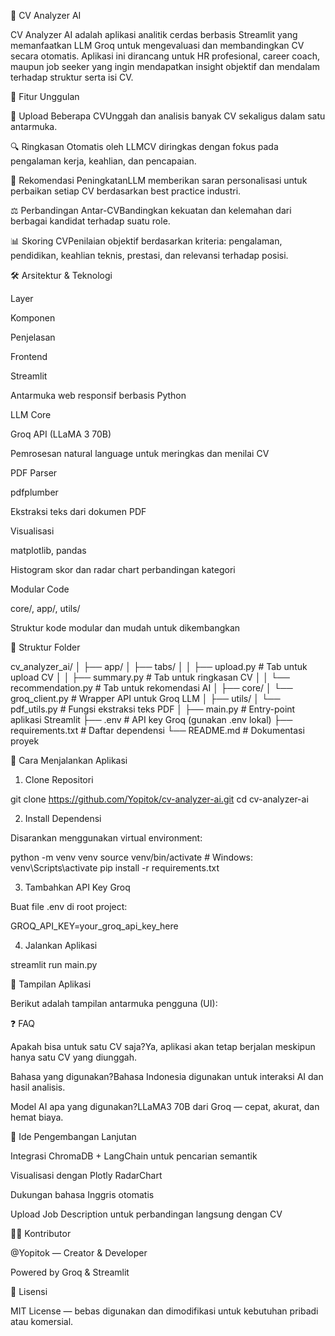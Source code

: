 📄 CV Analyzer AI

CV Analyzer AI adalah aplikasi analitik cerdas berbasis Streamlit yang memanfaatkan LLM Groq untuk mengevaluasi dan membandingkan CV secara otomatis. Aplikasi ini dirancang untuk HR profesional, career coach, maupun job seeker yang ingin mendapatkan insight objektif dan mendalam terhadap struktur serta isi CV.

🚀 Fitur Unggulan

📄 Upload Beberapa CVUnggah dan analisis banyak CV sekaligus dalam satu antarmuka.

🔍 Ringkasan Otomatis oleh LLMCV diringkas dengan fokus pada pengalaman kerja, keahlian, dan pencapaian.

🤖 Rekomendasi PeningkatanLLM memberikan saran personalisasi untuk perbaikan setiap CV berdasarkan best practice industri.

⚖️ Perbandingan Antar-CVBandingkan kekuatan dan kelemahan dari berbagai kandidat terhadap suatu role.

📊 Skoring CVPenilaian objektif berdasarkan kriteria: pengalaman, pendidikan, keahlian teknis, prestasi, dan relevansi terhadap posisi.

🛠️ Arsitektur & Teknologi

Layer

Komponen

Penjelasan

Frontend

Streamlit

Antarmuka web responsif berbasis Python

LLM Core

Groq API (LLaMA 3 70B)

Pemrosesan natural language untuk meringkas dan menilai CV

PDF Parser

pdfplumber

Ekstraksi teks dari dokumen PDF

Visualisasi

matplotlib, pandas

Histogram skor dan radar chart perbandingan kategori

Modular Code

core/, app/, utils/

Struktur kode modular dan mudah untuk dikembangkan

💂️ Struktur Folder

cv_analyzer_ai/
│
├── app/
│   ├── tabs/
│   │   ├── upload.py          # Tab untuk upload CV
│   │   ├── summary.py         # Tab untuk ringkasan CV
│   │   └── recommendation.py  # Tab untuk rekomendasi AI
│
├── core/
│   └── groq_client.py         # Wrapper API untuk Groq LLM
│
├── utils/
│   └── pdf_utils.py           # Fungsi ekstraksi teks PDF
│
├── main.py                    # Entry-point aplikasi Streamlit
├── .env                       # API key Groq (gunakan .env lokal)
├── requirements.txt           # Daftar dependensi
└── README.md                  # Dokumentasi proyek

🧪 Cara Menjalankan Aplikasi

1. Clone Repositori

git clone https://github.com/Yopitok/cv-analyzer-ai.git
cd cv-analyzer-ai

2. Install Dependensi

Disarankan menggunakan virtual environment:

python -m venv venv
source venv/bin/activate  # Windows: venv\Scripts\activate
pip install -r requirements.txt

3. Tambahkan API Key Groq

Buat file .env di root project:

GROQ_API_KEY=your_groq_api_key_here

4. Jalankan Aplikasi

streamlit run main.py

📸 Tampilan Aplikasi

Berikut adalah tampilan antarmuka pengguna (UI):

❓ FAQ

Apakah bisa untuk satu CV saja?Ya, aplikasi akan tetap berjalan meskipun hanya satu CV yang diunggah.

Bahasa yang digunakan?Bahasa Indonesia digunakan untuk interaksi AI dan hasil analisis.

Model AI apa yang digunakan?LLaMA3 70B dari Groq — cepat, akurat, dan hemat biaya.

🧠 Ide Pengembangan Lanjutan

Integrasi ChromaDB + LangChain untuk pencarian semantik

Visualisasi dengan Plotly RadarChart

Dukungan bahasa Inggris otomatis

Upload Job Description untuk perbandingan langsung dengan CV

👨‍💻 Kontributor

@Yopitok — Creator & Developer

Powered by Groq & Streamlit

📄 Lisensi

MIT License — bebas digunakan dan dimodifikasi untuk kebutuhan pribadi atau komersial.